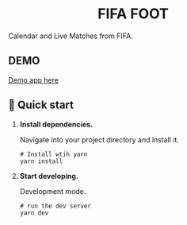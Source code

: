 <h1 align="center">
  FIFA FOOT
</h1>

Calendar and Live Matches from FIFA.

## DEMO

<a href="https://livefoot.netlify.com" target="_blank">Demo app here</a>

## 🚀 Quick start

1.  **Install dependencies.**

    Navigate into your project directory and install it.

    ```shell
    # Install wtih yarn
    yarn install
    ```

2.  **Start developing.**

    Development mode.

    ```shell
    # run the dev server
    yarn dev
    ```
